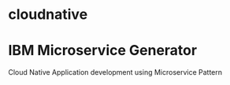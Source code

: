 # cloudnative
# IBM Microservice Generator
Cloud Native Application development using Microservice Pattern
